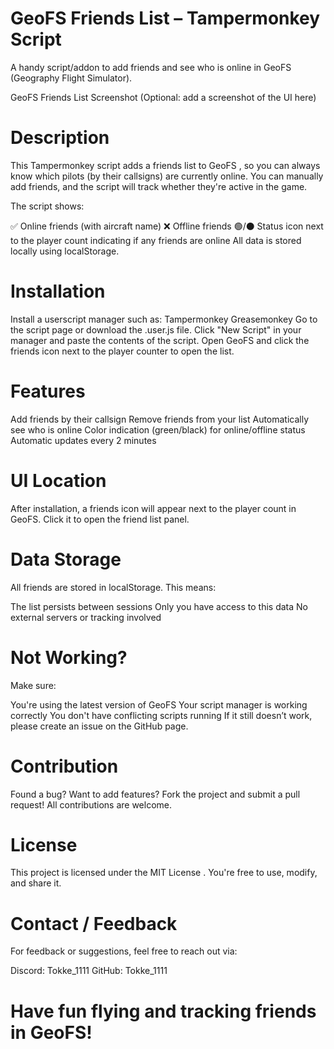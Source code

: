 # GeoFS Friends List – Tampermonkey Script
A handy script/addon to add friends and see who is online in GeoFS (Geography Flight Simulator). 

GeoFS Friends List Screenshot
(Optional: add a screenshot of the UI here)

# Description
This Tampermonkey script adds a friends list to GeoFS , so you can always know which pilots (by their callsigns) are currently online. You can manually add friends, and the script will track whether they're active in the game.

The script shows:

✅ Online friends (with aircraft name)
❌ Offline friends
🟢/⚫ Status icon next to the player count indicating if any friends are online
All data is stored locally using localStorage.

# Installation
Install a userscript manager such as:
Tampermonkey
Greasemonkey
Go to the script page or download the .user.js file.
Click "New Script" in your manager and paste the contents of the script.
Open GeoFS and click the friends icon next to the player counter to open the list.
# Features
Add friends by their callsign
Remove friends from your list
Automatically see who is online
Color indication (green/black) for online/offline status
Automatic updates every 2 minutes
# UI Location
After installation, a friends icon will appear next to the player count in GeoFS. Click it to open the friend list panel.

# Data Storage
All friends are stored in localStorage. This means:

The list persists between sessions
Only you have access to this data
No external servers or tracking involved
# Not Working?
Make sure:

You're using the latest version of GeoFS
Your script manager is working correctly
You don't have conflicting scripts running
If it still doesn’t work, please create an issue on the GitHub page.

# Contribution
Found a bug? Want to add features? Fork the project and submit a pull request! All contributions are welcome.

# License
This project is licensed under the MIT License . You're free to use, modify, and share it.

# Contact / Feedback
For feedback or suggestions, feel free to reach out via:

Discord: Tokke_1111
GitHub: Tokke_1111
# Have fun flying and tracking friends in GeoFS!

